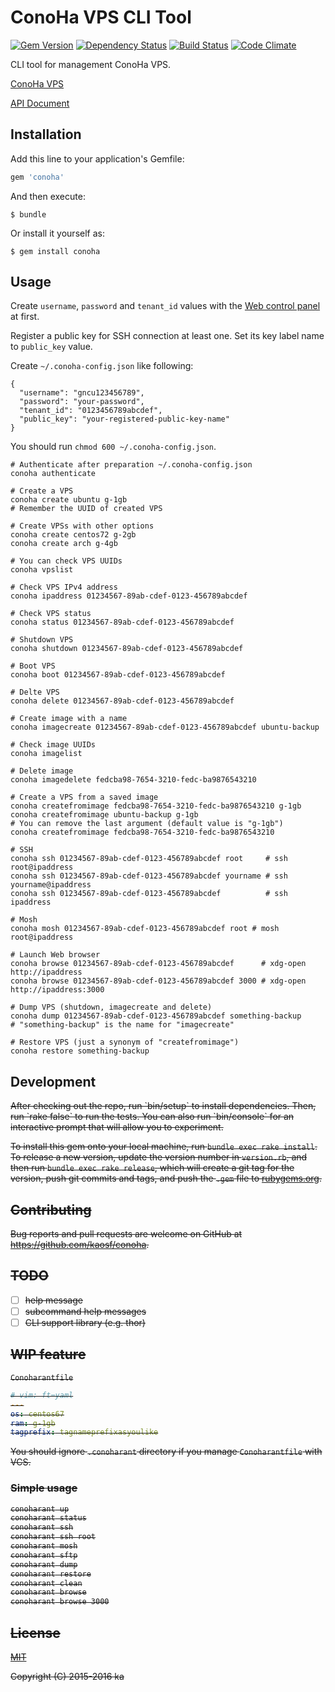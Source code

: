 # ConoHa VPS CLI Tool

[![Gem Version](https://badge.fury.io/rb/conoha.svg)](http://badge.fury.io/rb/conoha)
[![Dependency Status](https://gemnasium.com/kaosf/conoha.svg)](https://gemnasium.com/kaosf/conoha)
[![Build Status](https://travis-ci.org/kaosf/conoha.svg)](https://travis-ci.org/kaosf/conoha)
[![Code Climate](https://codeclimate.com/github/kaosf/conoha/badges/gpa.svg)](https://codeclimate.com/github/kaosf/conoha)

CLI tool for management ConoHa VPS.

[ConoHa VPS](https://www.conoha.jp/en)

[API Document](https://www.conoha.jp/conoben/archives/10025)

## Installation

Add this line to your application's Gemfile:

```ruby
gem 'conoha'
```

And then execute:

    $ bundle

Or install it yourself as:

    $ gem install conoha

## Usage

Create `username`, `password` and `tenant_id` values with the [Web control panel](https://manage.conoha.jp/Service/) at first.

Register a public key for SSH connection at least one. Set its key label name to `public_key` value.

Create `~/.conoha-config.json` like following:

```.conoha-config.json:json
{
  "username": "gncu123456789",
  "password": "your-password",
  "tenant_id": "0123456789abcdef",
  "public_key": "your-registered-public-key-name"
}
```

You should run `chmod 600 ~/.conoha-config.json`.

```
# Authenticate after preparation ~/.conoha-config.json
conoha authenticate

# Create a VPS
conoha create ubuntu g-1gb
# Remember the UUID of created VPS

# Create VPSs with other options
conoha create centos72 g-2gb
conoha create arch g-4gb

# You can check VPS UUIDs
conoha vpslist

# Check VPS IPv4 address
conoha ipaddress 01234567-89ab-cdef-0123-456789abcdef

# Check VPS status
conoha status 01234567-89ab-cdef-0123-456789abcdef

# Shutdown VPS
conoha shutdown 01234567-89ab-cdef-0123-456789abcdef

# Boot VPS
conoha boot 01234567-89ab-cdef-0123-456789abcdef

# Delte VPS
conoha delete 01234567-89ab-cdef-0123-456789abcdef

# Create image with a name
conoha imagecreate 01234567-89ab-cdef-0123-456789abcdef ubuntu-backup

# Check image UUIDs
conoha imagelist

# Delete image
conoha imagedelete fedcba98-7654-3210-fedc-ba9876543210

# Create a VPS from a saved image
conoha createfromimage fedcba98-7654-3210-fedc-ba9876543210 g-1gb
conoha createfromimage ubuntu-backup g-1gb
# You can remove the last argument (default value is "g-1gb")
conoha createfromimage fedcba98-7654-3210-fedc-ba9876543210

# SSH
conoha ssh 01234567-89ab-cdef-0123-456789abcdef root     # ssh root@ipaddress
conoha ssh 01234567-89ab-cdef-0123-456789abcdef yourname # ssh yourname@ipaddress
conoha ssh 01234567-89ab-cdef-0123-456789abcdef          # ssh ipaddress

# Mosh
conoha mosh 01234567-89ab-cdef-0123-456789abcdef root # mosh root@ipaddress

# Launch Web browser
conoha browse 01234567-89ab-cdef-0123-456789abcdef      # xdg-open http://ipaddress
conoha browse 01234567-89ab-cdef-0123-456789abcdef 3000 # xdg-open http://ipaddress:3000

# Dump VPS (shutdown, imagecreate and delete)
conoha dump 01234567-89ab-cdef-0123-456789abcdef something-backup
# "something-backup" is the name for "imagecreate"

# Restore VPS (just a synonym of "createfromimage")
conoha restore something-backup
```

## Development

<del>
After checking out the repo, run `bin/setup` to install dependencies. Then, run `rake false` to run the tests. You can also run `bin/console` for an interactive prompt that will allow you to experiment.

To install this gem onto your local machine, run `bundle exec rake install`. To release a new version, update the version number in `version.rb`, and then run `bundle exec rake release`, which will create a git tag for the version, push git commits and tags, and push the `.gem` file to [rubygems.org](https://rubygems.org).
</del>

## Contributing

Bug reports and pull requests are welcome on GitHub at https://github.com/kaosf/conoha.

## TODO

- [ ] help message
- [ ] subcommand help messages
- [ ] CLI support library (e.g. thor)

## WIP feature

`Conoharantfile`

```yml
# vim: ft=yaml
---
os: centos67
ram: g-1gb
tagprefix: tagnameprefixasyoulike
```

You should ignore `.conoharant` directory if you manage `Conoharantfile` with VCS.

### Simple usage

```sh
conoharant up
conoharant status
conoharant ssh
conoharant ssh root
conoharant mosh
conoharant sftp
conoharant dump
conoharant restore
conoharant clean
conoharant browse
conoharant browse 3000
```

## License

[MIT](http://opensource.org/licenses/MIT)

Copyright (C) 2015-2016 ka
